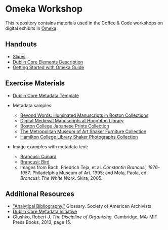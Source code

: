 # Omeka Workshop

This repository contains materials used in the Coffee & Code workshops on digital exhibits in [Omeka](http://www.omeka.net/).
## Handouts
  - [Slides](/Omeka/Omeka-2018/Omeka-slides.pdf)  
  - [Dublin Core Elements Description](/Omeka/Omeka-2018/DCelements_description.pdf)
  - [Getting Started with Omeka Guide](/Omeka/Omeka-2018/2018-Omeka.net-Guide.pdf)

## Exercise Materials
- [Dublin Core Metadata Template](/Omeka/Omeka-2018/DCmetadata_template.pdf)

- Metadata samples:
    - [Beyond Words: Illuminated Manuscripts in Boston Collections](https://beyondwords2016.org/catalog?page=1&total=249)
    - [Digital Medieval Manuscripts at Houghton Library](http://hcl.harvard.edu/libraries/houghton/collections/early_manuscripts/bibliographies/Eng.cfm)
    - [Boston College Japanese Prints Collection](https://bclsco.bc.edu/?f%5Bmods_relatedItem_type_host_collectionFacet_ms%5D%5B%5D=Japanese+prints+collection)
    - [The Metropolitan Museum of Art Shaker Furniture Collection](https://www.metmuseum.org/toah/hd/shak/hd_shak.htm)
    - [Hamilton College Library Shaker Photographs Collection](http://contentdm6.hamilton.edu/cdm/search/collection/sha-pho/field/all/mode/all/conn/and/order/title/ad/asc&hnode=135)
    
- Image examples with metadata text:
    - [Brancusi: Cunard](https://drive.google.com/drive/folders/1ed2YS2Zh9yMJifuJiryzFnDq90r397nZ?usp=sharing)
    - [Brancusi: Bird](https://drive.google.com/drive/folders/1rnZSkX67J_2j4L59SjStkx5j6FIOGyjq?usp=sharing)
    - Images from Bach, Friedrich Teja, et al. *Constantin Brancusi, 1876-1957*. Philadelphia Museum of Art, 1995; and Mola, Paola, ed. *Brancusi: The White Work*. Skira, 2005.
 
## Additional Resources
- ["Analytical Bibliography."](https://www2.archivists.org/glossary/terms/a/analytical-bibliography) Glossary. Society of American Archivists
- [Dublin Core Metadata Initiative](http://dublincore.org/documents/dcmi-terms/)
- Glushko, Robert J. *The Discipline of Organizing.* Cambridge, MA: MIT Press Books, 2013, page 15.

  
  
